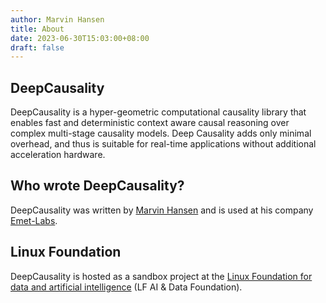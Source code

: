 ```yaml
---
author: Marvin Hansen
title: About
date: 2023-06-30T15:03:00+08:00
draft: false
---
```

[//]: # (SPDX-License-Identifier: CC-BY-4.0)


## DeepCausality


DeepCausality is a hyper-geometric computational causality library that enables fast and deterministic context aware
causal reasoning over complex multi-stage causality models. Deep Causality adds only minimal overhead,
and thus is suitable for real-time applications without additional acceleration hardware.


## Who wrote DeepCausality?


DeepCausality was written by [Marvin Hansen](https://github.com/marvin-hansen) and is used at his 
company [Emet-Labs](https://emet-labs.com/).

## Linux Foundation


DeepCausality is hosted as a sandbox project at the [Linux Foundation for data and artificial intelligence](https://lfaidata.foundation/) (LF AI & Data Foundation).
